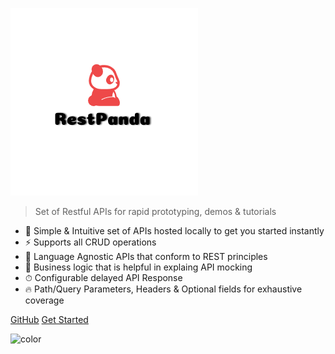 <!-- <div class="restpanda-logo"> -->
<div class="logo"></div>
<!-- </div> -->

<!-- ![logo](assets/images/wordmark-logo-alt.png) -->

![logo](assets/images/restpanda.png)

> Set of Restful APIs for rapid prototyping, demos & tutorials
- 🚀 Simple & Intuitive set of APIs hosted locally to get you started instantly
- ⚡️️  Supports all CRUD operations
- 💎 Language Agnostic APIs that conform to REST principles
- 📼 Business logic that is helpful in explaing API mocking
- ⏱ Configurable delayed API Response
- 🔥 Path/Query Parameters, Headers & Optional fields for exhaustive coverage


<!-- [GitHub](https://github.com/SimitTomar/RestPanda)
[Get Started](#quick-start) -->

<div class="buttons">
  <a href="https://github.com/Netflix/pollyjs/" target="_blank"><span>GitHub</span></a>
  <a href="#/README"><span>Get Started</span></a>
</div>

![color](#ffffff)